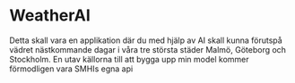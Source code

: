 # WeatherAI

Detta skall vara en applikation där du med hjälp av AI skall kunna förutspå vädret nästkommande dagar i våra tre största städer Malmö, Göteborg och Stockholm.
En utav källorna till att bygga upp min model kommer förmodligen vara SMHIs egna api
